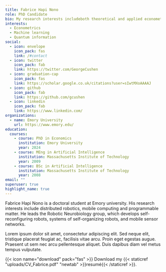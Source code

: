 ```yaml
---
title: Fabrice Hapi Nono
role: PhD Candidate
bio: My research interests includeboth theoretical and applied econometrics, machine learning and quantum information. I have a preference for development economics, economic history, political and institutional economics.
interests:
  - Econometrics
  - Machine learning
  - Quantum information
social:
  - icon: envelope
    icon_pack: fas
    link: /#contact
  - icon: twitter
    icon_pack: fab
    link: https://twitter.com/GeorgeCushen
  - icon: graduation-cap
    icon_pack: fas
    link: https://scholar.google.co.uk/citations?user=sIwtMXoAAAAJ
  - icon: github
    icon_pack: fab
    link: https://github.com/gcushen
  - icon: linkedin
    icon_pack: fab
    link: https://www.linkedin.com/
organizations:
  - name: Emory University
    url: https://www.emory.edu/
education:
  courses:
    - course: PhD in Economics
      institution: Emory University
      year: 2024
    - course: MEng in Artificial Intelligence
      institution: Massachusetts Institute of Technology
      year: 2009
    - course: BSc in Artificial Intelligence
      institution: Massachusetts Institute of Technology
      year: 2008
email: ""
superuser: true
highlight_name: true
---
```


Fabrice Hapi Nono is a doctoral student at Emory university. His research interests include distributed robotics, mobile computing and programmable matter. He leads the Robotic Neurobiology group, which develops self-reconfiguring robots, systems of self-organizing robots, and mobile sensor networks.

Lorem ipsum dolor sit amet, consectetur adipiscing elit. Sed neque elit, tristique placerat feugiat ac, facilisis vitae arcu. Proin eget egestas augue. Praesent ut sem nec arcu pellentesque aliquet. Duis dapibus diam vel metus tempus vulputate.

{{< icon name="download" pack="fas" >}} Download my {{< staticref "uploads/CV_Fabrice.pdf" "newtab" >}}resumé{{< /staticref >}}.
